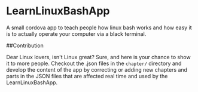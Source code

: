 # LearnLinuxBashApp
A small cordova app to teach people how linux bash works and how easy it is to actually operate your computer via a black terminal.

##Contribution

Dear Linux lovers, isn't Linux great? Sure, and here is your chance to show it to more people. Checkout the .json files in the `chapter/` directory and develop the content of the app by correcting or adding new chapters and parts in the JSON files that are affected real time and used by the LearnLinuxBashApp.
